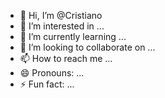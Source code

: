 - 👋 Hi, I’m @Cristiano
- 👀 I’m interested in ...
- 🌱 I’m currently learning ...
- 💞️ I’m looking to collaborate on ...
- 📫 How to reach me ...
- 😄 Pronouns: ...
- ⚡ Fun fact: ...

<!---
Cristiano is a ✨ special ✨ repository because its `README.md` (this file) appears on your GitHub profile.
You can click the Preview link to take a look at your changes.
--->
